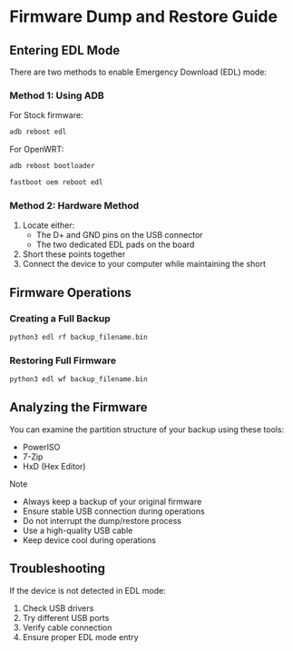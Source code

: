 # Firmware Dump and Restore Guide

## Entering EDL Mode

There are two methods to enable Emergency Download (EDL) mode:

### Method 1: Using ADB

For Stock firmware:

```bash
adb reboot edl
```

For OpenWRT:

```bash
adb reboot bootloader

fastboot oem reboot edl
```

### Method 2: Hardware Method

1. Locate either:
   - The D+ and GND pins on the USB connector
   - The two dedicated EDL pads on the board
2. Short these points together
3. Connect the device to your computer while maintaining the short

## Firmware Operations

### Creating a Full Backup

```bash
python3 edl rf backup_filename.bin
```

### Restoring Full Firmware

```bash
python3 edl wf backup_filename.bin
```

## Analyzing the Firmware

You can examine the partition structure of your backup using these tools:

- PowerISO
- 7-Zip
- HxD (Hex Editor)

> [!NOTE]
>
> - Always keep a backup of your original firmware
> - Ensure stable USB connection during operations
> - Do not interrupt the dump/restore process
> - Use a high-quality USB cable
> - Keep device cool during operations

## Troubleshooting

If the device is not detected in EDL mode:

1. Check USB drivers
2. Try different USB ports
3. Verify cable connection
4. Ensure proper EDL mode entry
